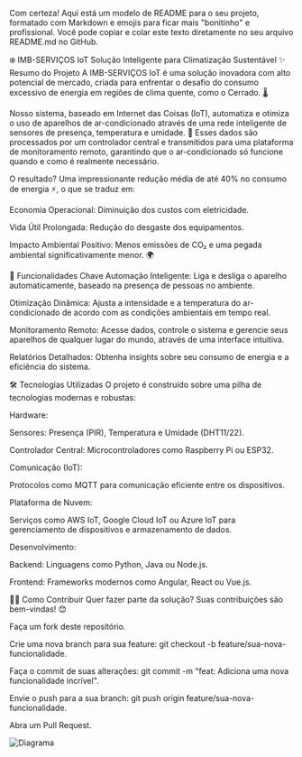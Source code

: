 

Com certeza! Aqui está um modelo de README para o seu projeto, formatado com Markdown e emojis para ficar mais "bonitinho" e profissional. Você pode copiar e colar este texto diretamente no seu arquivo README.md no GitHub.

❄️ IMB-SERVIÇOS IoT
Solução Inteligente para Climatização Sustentável
✨ Resumo do Projeto
A IMB-SERVIÇOS IoT é uma solução inovadora com alto potencial de mercado, criada para enfrentar o desafio do consumo excessivo de energia em regiões de clima quente, como o Cerrado. 🌡️

Nosso sistema, baseado em Internet das Coisas (IoT), automatiza e otimiza o uso de aparelhos de ar-condicionado através de uma rede inteligente de sensores de presença, temperatura e umidade. 📡 Esses dados são processados por um controlador central e transmitidos para uma plataforma de monitoramento remoto, garantindo que o ar-condicionado só funcione quando e como é realmente necessário.

O resultado? Uma impressionante redução média de até 40% no consumo de energia ⚡, o que se traduz em:

Economia Operacional: Diminuição dos custos com eletricidade.

Vida Útil Prolongada: Redução do desgaste dos equipamentos.

Impacto Ambiental Positivo: Menos emissões de CO₂ e uma pegada ambiental significativamente menor. 🌍

🚀 Funcionalidades Chave
Automação Inteligente: Liga e desliga o aparelho automaticamente, baseado na presença de pessoas no ambiente.

Otimização Dinâmica: Ajusta a intensidade e a temperatura do ar-condicionado de acordo com as condições ambientais em tempo real.

Monitoramento Remoto: Acesse dados, controle o sistema e gerencie seus aparelhos de qualquer lugar do mundo, através de uma interface intuitiva.

Relatórios Detalhados: Obtenha insights sobre seu consumo de energia e a eficiência do sistema.

🛠️ Tecnologias Utilizadas
O projeto é construído sobre uma pilha de tecnologias modernas e robustas:

Hardware:

Sensores: Presença (PIR), Temperatura e Umidade (DHT11/22).

Controlador Central: Microcontroladores como Raspberry Pi ou ESP32.

Comunicação (IoT):

Protocolos como MQTT para comunicação eficiente entre os dispositivos.

Plataforma de Nuvem:

Serviços como AWS IoT, Google Cloud IoT ou Azure IoT para gerenciamento de dispositivos e armazenamento de dados.

Desenvolvimento:

Backend: Linguagens como Python, Java ou Node.js.

Frontend: Frameworks modernos como Angular, React ou Vue.js.

👨‍💻 Como Contribuir
Quer fazer parte da solução? Suas contribuições são bem-vindas! 😊

Faça um fork deste repositório.

Crie uma nova branch para sua feature: git checkout -b feature/sua-nova-funcionalidade.

Faça o commit de suas alterações: git commit -m "feat: Adiciona uma nova funcionalidade incrível".

Envie o push para a sua branch: git push origin feature/sua-nova-funcionalidade.

Abra um Pull Request.

![Diagrama](./IMB-SERVIÇOS.png)

